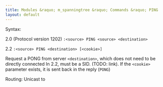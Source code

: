 ```yaml
---
title: Modules &raquo; m_spanningtree &raquo; Commands &raquo; PING
layout: default
---
```


Syntax:

2.0 (Protocol version 1202)
`:<source> PING <source> <destination>`

2.2
`:<source> PING <destination> [<cookie>]`

Request a PONG from server `<destination>`, which does not need to be directly connected
In 2.2, <destination> must be a SID. (TODO: link). If the `<cookie>` parameter exists, it is sent back in the reply (`PONG`)

Routing:
Unicast to <destination>